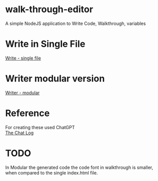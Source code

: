 # walk-through-editor
A simple NodeJS application to Write Code, Walkthrough, variables

# Write in Single File
[Write - single file](writer)

# Writer modular version
[Writer - modular](writer/modular)

# Reference
For creating these used ChatGPT  
[The Chat Log](https://chat.openai.com/share/cc8b1670-6abf-40a3-b227-24a1436b4059)  

# TODO
In Modular the generated code the code font in walkthrough is smaller, when compared to the single index.html file.